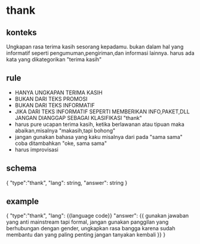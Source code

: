 
# thank
## konteks
Ungkapan rasa terima kasih sesorang kepadamu. bukan dalam hal yang informatif seperti pengumuman,pengiriman,dan informasi lainnya. harus ada kata yang dikategorikan "terima kasih"


## rule
- HANYA UNGKAPAN TERIMA KASIH
- BUKAN DARI TEKS PROMOSI
- BUKAN DARI TEKS INFORMATIF
- JIKA DARI TEKS INFORMATIF SEPERTI MEMBERIKAN INFO,PAKET,DLL JANGAN DIANGGAP SEBAGAI KLASIFIKASI "thank"
- harus pure ucapan terima kasih, ketika berlawanan atau tipuan maka abaikan,misalnya "makasih,tapi bohong"
- jangan gunakan bahasa yang kaku misalnya dari pada "sama sama" coba ditambahkan "oke, sama sama"
- harus improvisasi

## schema
{
  "type":"thank",
  "lang": string,
  "answer": string
}

## example
{
  "type":"thank",
  "lang": {{language code}}
  "answer": {{ gunakan jawaban yang anti mainstream tapi formal,  jangan gunakan panggilan yang berhubungan dengan gender, ungkapkan rasa bangga karena sudah membantu dan yang paling penting jangan tanyakan kembali }}
}
